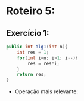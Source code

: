 # Roteiro 5:
## Exercício 1:
~~~C#
public int alg1(int n){
    int res = 1;
    for(int i=n; i>1; i--){
        res = res*i;
    }
    return res;
}
~~~
* Operação mais relevante:
